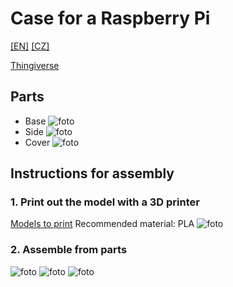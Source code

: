 <!-- [![Review Assignment Due Date](https://classroom.github.com/assets/deadline-readme-button-24ddc0f5d75046c5622901739e7c5dd533143b0c8e959d652212380cedb1ea36.svg)](https://classroom.github.com/a/V-0A61vX) -->
# Case for a Raspberry Pi
[\[EN\]](./README.md) [\[CZ\]](./README.cs.md)

[Thingiverse](https://www.thingiverse.com/)
## Parts
 - Base ![foto]()
 - Side ![foto]()
 - Cover ![foto]()

## Instructions for assembly
### 1. Print out the model with a 3D printer
 [Models to print](./print)
 Recommended material: PLA
![foto]()

### 2. Assemble from parts
![foto]()
![foto]()
![foto]()
